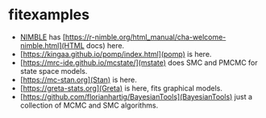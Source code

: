 # fitexamples

* [NIMBLE](https://r-nimble.org) has [https://r-nimble.org/html_manual/cha-welcome-nimble.html](HTML docs) here.
* [https://kingaa.github.io/pomp/index.html](pomp) is here.
* [https://mrc-ide.github.io/mcstate/](mstate) does SMC and PMCMC for state space models.
* [https://mc-stan.org](Stan) is here.
* [https://greta-stats.org](Greta) is here, fits graphical models.
* [https://github.com/florianhartig/BayesianTools](BayesianTools) just a collection of MCMC and SMC algorithms.
